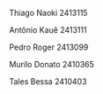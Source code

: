 Thiago Naoki 2413115

Antônio Kauê 2413111

Pedro Roger 2413099

Murilo Donato 2410365

Tales Bessa 2410403

